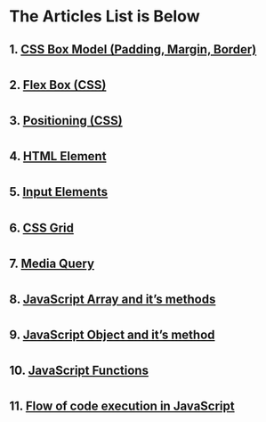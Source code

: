 # The Articles List is Below

## 1. [CSS Box Model (Padding, Margin, Border)](https://ashishjha14.hashnode.dev/brief-intro-to-css-box-model)
#

## 2. [Flex Box (CSS)](https://ashishjha14.hashnode.dev/easy-positioning-with-css-flexbox#heading-other-propeties)
#
## 3. [Positioning (CSS)](https://ashishjha14.hashnode.dev/positioning-in-css-positions)
#
## 4. [HTML Element](https://ashishjha14.hashnode.dev/what-are-html-elements)
#
## 5. [Input Elements](https://ashishjha14.hashnode.dev/intro-to-html-input-fields)
#
## 6. [CSS Grid](https://ashishjha14.hashnode.dev/css-grid-an-overview)
#
## 7. [Media Query](https://ashishjha14.hashnode.dev/website-responsiveness-and-application-of-media-queries)
#
## 8. [JavaScript Array and it’s methods](https://ashishjha14.hashnode.dev/javascript-inbuilt-arrays-methods)
#
## 9. [JavaScript Object and it’s method](https://ashishjha14.hashnode.dev/javascript-and-its-object)
#
## 10. [JavaScript Functions](https://ashishjha14.hashnode.dev/javascript-functions-a-detailed-guide)
#
## 11. [Flow of code execution in JavaScript](https://ashishjha14.hashnode.dev/the-flow-of-code-execution-in-javascript)
